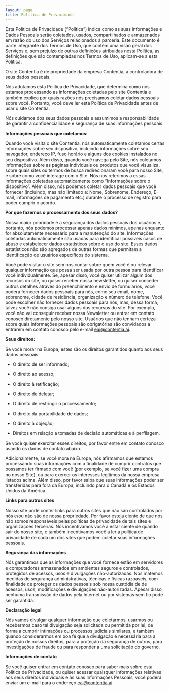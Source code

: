 ```yaml
---
layout: page
title: Política de Privacidade
---
```


‍Esta Política de Privacidade (“Política”) indica como as suas informações e Dados Pessoais serão coletados, usados, compartilhados e armazenados em razão do uso dos Serviços relacionados à parceria. Este documento é parte integrante dos Termos de Uso, que contêm uma visão geral dos Serviços e, sem prejuízo de outras definições atribuídas nesta Política, as definições que são contempladas nos Termos de Uso, aplicam-se a esta Política.

O site Contentia é de propriedade da empresa Contentia, a controladora de seus dados pessoais.

Nós adotamos esta Política de Privacidade, que determina como nós estamos processando as informações coletadas pelo site Contentia e também explica por quais razões nós precisamos coletar dados pessoais sobre você. Portanto, você deve ler esta Política de Privacidade antes de usar o site Contentia. 

Nós cuidamos dos seus dados pessoais e assumimos a responsabilidade de garantir a confidencialidade e segurança de suas informações pessoais.

**Informações pessoais que coletamos:**

Quando você visita o site Contentia, nós automaticamente coletamos certas informações sobre seu dispositivo, incluindo informações sobre seu navegador, endereço IP, fuso horário e alguns dos cookies instalados no seu dispositivo. Além disso, quando você navega pelo Site, nós coletamos informações sobre as páginas individuais ou produtos que você visualiza, sobre quais sites ou termos de busca redirecionaram você para nosso Site, e sobre como você interage com o Site. Nós nos referimos a essas informações coletadas automaticamente como “Informações sobre o dispositivo”. Além disso, nós podemos coletar dados pessoais que você fornecer (incluindo, mas não limitado a: Nome, Sobrenome, Endereço, E-mail, informações de pagamento etc.) durante o processo de registro para poder cumprir o acordo.

**Por que fazemos o processamento dos seus dados?**

Nossa maior prioridade é a segurança dos dados pessoais dos usuários e, portanto, nós podemos processar apenas dados mínimos, apenas enquanto for absolutamente necessário para a manutenção do site. Informações coletadas automaticamente são usadas para identificar possíveis casos de abuso e estabelecer dados estatísticos sobre o uso do site. Esses dados estatísticos não são agregados de outras formas que permitam a identificação de usuários específicos do sistema.

Você pode visitar o site sem nos contar sobre quem você é ou relevar qualquer informação que possa ser usada por outra pessoa para identificar você individualmente. Se, apesar disso, você quiser utilizar algum dos recursos do site, ou quiser receber nossa newsletter, ou quiser conceder outros detalhes através do preenchimento e envio de formulários, você poderá fornecer dados pessoais para nós, como seu email, nome, sobrenome, cidade de residência, organização e número de telefone. Você pode escolher não fornecer dados pessoais para nós, mas, dessa forma, talvez você não consiga usar alguns dos recursos do site. Por exemplo, você não vai conseguir receber nossa Newsletter ou entrar em contato conosco diretamente pelo nosso site. Usuários que não tenham certeza sobre quais informações pessoais são obrigatórias são convidados a entrarem em contato conosco pelo e-mail [eai@contentia.ai](mailto:eai@contentia.ai "‌").

**Seus direitos:**

Se você morar na Europa, estes são os direitos garantidos quanto aos seus dados pessoais:

- O direito de ser informado;

- O direito ao acesso;

- O direito à retificação;

- O direito de deletar;

- O direito de restringir o processamento;

- O direito da portabilidade de dados;

- O direito à objeção;

- Direitos em relação a tomadas de decisão automáticas e à perfilagem.

Se você quiser exercitar esses direitos, por favor entre em contato conosco usando os dados de contato abaixo.

Adicionalmente, se você mora na Europa, nós afirmamos que estamos processando suas informações com a finalidade de cumprir contratos que possamos ter firmado com você (por exemplo, se você fizer uma compra no nosso Site), ou para exercer os interesses legítimos da nossa empresa listados acima. Além disso, por favor saiba que suas informações poder ser transferidas para fora da Europa, incluindo para o Canadá e os Estados Unidos da América.

**Links para outros sites**

Nosso site pode conter links para outros sites que não são controlados por nós e/ou não são de nossa propriedade. Por favor esteja ciente de que nós não somos responsáveis pelas políticas de privacidade de tais sites e organizações terceiras. Nós incentivamos você a estar ciente de quando sair do nosso site, e também incentivamos você a ler a política de privacidade de cada um dos sites que podem coletar suas informações pessoais.

**Segurança das informações**

Nós garantimos que as informações que você fornece estão em servidores e computadores armazenados em ambientes seguros e controlados, protegidos de acessos, usos e divulgações não-autorizadas. Nós matemos medidas de segurança administrativas, técnicas e físicas razoáveis, com finalidade de proteger os dados pessoais sob nossa custódia de de acessos, usos, modificações e divulgações não-autorizadas. Apesar disso, nenhuma transmissão de dados pela Internet ou por sistemas sem fio pode ser garantida.

**Declaração legal**

Nós vamos divulgar qualquer informação que coletarmos, usarmos ou recebermos caso tal divulgação seja solicitada ou permitida por lei, de forma a cumprir intimações ou processos judiciais similares, e também quando considerarmos em boa fé que a divulgação é necessária para a proteção de nossos direitos, para a proteção da segurança de outros, para investigações de fraude ou para responder a uma solicitação do governo.

**Informações de contato**

Se você quiser entrar em contato conosco para saber mais sobre esta Política de Privacidade, ou quiser acessar quaisquer informações relativas aos seus direitos individuais e às suas Informações Pessoais, você poderá enviar um e-mail para o endereço [eai@contentia.ai](mailto:eai@contentia.ai "‌").
